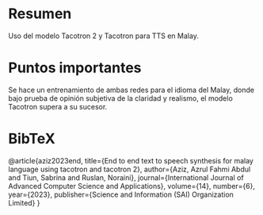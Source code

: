 # Resumen 
Uso del modelo Tacotron 2 y Tacotron para TTS en Malay.
# Puntos importantes
Se hace un entrenamiento de ambas redes para el idioma del Malay, donde bajo prueba de opinión subjetiva de la claridad y realismo, el modelo Tacotron supera a su sucesor.
# BibTeX
@article{aziz2023end,
  title={End to end text to speech synthesis for malay language using tacotron and tacotron 2},
  author={Aziz, Azrul Fahmi Abdul and Tiun, Sabrina and Ruslan, Noraini},
  journal={International Journal of Advanced Computer Science and Applications},
  volume={14},
  number={6},
  year={2023},
  publisher={Science and Information (SAI) Organization Limited}
}